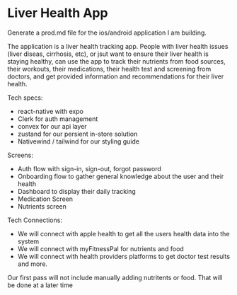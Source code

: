 # Liver Health App

Generate a prod.md file for the ios/android application I am building.

The application is a liver health tracking app. People with liver health issues (liver diseas, cirrhosis, etc), or jsut want to ensure their liver health is staying healthy, can use the app to track their nutrients from food sources, their workouts, their medications, their health test and screening from doctors, and get provided information and recommendations for their liver health.

Tech specs:

- react-native with expo
- Clerk for auth management
- convex for our api layer
- zustand for our persient in-store solution
- Nativewind / tailwind for our styling guide

Screens:

- Auth flow with sign-in, sign-out, forgot password
- Onboarding flow to gather general knowledge about the user and their health
- Dashboard to display their daily tracking
- Medication Screen
- Nutrients screen

Tech Connections:

- We will connect with apple health to get all the users health data into the system
- We will connect with myFitnessPal for nutrients and food
- We will connect with health providers platforms to get doctor test results and more.

Our first pass will not include manually adding nutritents or food. That will be done at a later time
